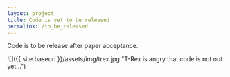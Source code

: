 ```yaml
---
layout: project
title: Code is yet to be released
permalink: /to_be_released
---
```


Code is to be release after paper acceptance.

![]({{ site.baseurl }}/assets/img/trex.jpg "T-Rex is angry that code is not out yet...")